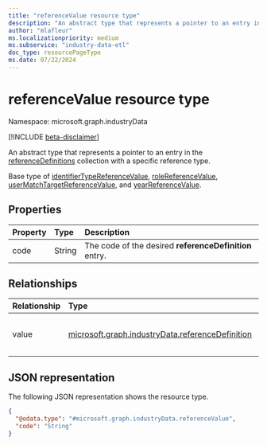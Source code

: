 ```yaml
---
title: "referenceValue resource type"
description: "An abstract type that represents a pointer to an entry in the referenceDefinitions collection."
author: "mlafleur"
ms.localizationpriority: medium
ms.subservice: "industry-data-etl"
doc_type: resourcePageType
ms.date: 07/22/2024
---
```


# referenceValue resource type

Namespace: microsoft.graph.industryData

[!INCLUDE [beta-disclaimer](../../includes/beta-disclaimer.md)]

An abstract type that represents a pointer to an entry in the [referenceDefinitions](industrydata-referencedefinition.md) collection with a specific reference type.

Base type of [identifierTypeReferenceValue](industrydata-identifiertypereferencevalue.md), [roleReferenceValue](industrydata-rolereferencevalue.md), [userMatchTargetReferenceValue](industrydata-usermatchtargetreferencevalue.md), and [yearReferenceValue](industrydata-yearreferencevalue.md).

## Properties

| Property | Type   | Description                                            |
| :------- | :----- | :----------------------------------------------------- |
| code     | String | The code of the desired **referenceDefinition** entry. |

## Relationships

| Relationship | Type                                                       | Description                                            |
| :----------- | :--------------------------------------------------------- | :----------------------------------------------------- |
| value        | [microsoft.graph.industryData.referenceDefinition](industrydata-referencedefinition.md) | Reference to the bound **referenceDefinition** entity. |

## JSON representation

The following JSON representation shows the resource type.

<!-- {
  "blockType": "resource",
  "@odata.type": "microsoft.graph.industryData.referenceValue"
}
-->

```json
{
  "@odata.type": "#microsoft.graph.industryData.referenceValue",
  "code": "String"
}
```

